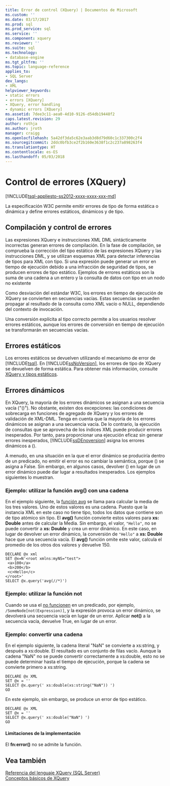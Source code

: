 ```yaml
---
title: Error de control (XQuery) | Documentos de Microsoft
ms.custom: ''
ms.date: 03/17/2017
ms.prod: sql
ms.prod_service: sql
ms.service: ''
ms.component: xquery
ms.reviewer: ''
ms.suite: sql
ms.technology:
- database-engine
ms.tgt_pltfrm: ''
ms.topic: language-reference
applies_to:
- SQL Server
dev_langs:
- XML
helpviewer_keywords:
- static errors
- errors [XQuery]
- XQuery, error handling
- dynamic errors [XQuery]
ms.assetid: 7dee3c11-aea0-4d10-9126-d54db19448f2
caps.latest.revision: 29
author: rothja
ms.author: jroth
manager: craigg
ms.openlocfilehash: 5a42df3da5c62e3aab3d8d79d60c1c337300c2f4
ms.sourcegitcommit: 2ddc0bfb3ce2f2b160e3638f1c2c237a898263f4
ms.translationtype: HT
ms.contentlocale: es-ES
ms.lasthandoff: 05/03/2018
---
```

# <a name="error-handling-xquery"></a>Control de errores (XQuery)
[!INCLUDE[tsql-appliesto-ss2012-xxxx-xxxx-xxx-md](../includes/tsql-appliesto-ss2012-xxxx-xxxx-xxx-md.md)]

  La especificación W3C permite emitir errores de tipo de forma estática o dinámica y define errores estáticos, dinámicos y de tipo.  
  
## <a name="compilation-and-error-handling"></a>Compilación y control de errores  
 Las expresiones XQuery e instrucciones XML DML sintácticamente incorrectas generan errores de compilación. En la fase de compilación, se comprueba la corrección del tipo estático de las expresiones XQuery y las instrucciones DML, y se utilizan esquemas XML para detectar inferencias de tipos para XML con tipo. Si una expresión puede generar un error en tiempo de ejecución debido a una infracción de seguridad de tipos, se producen errores de tipo estático. Ejemplos de errores estáticos son la suma de una cadena a un entero y la consulta de datos con tipo en un nodo no existente  
  
 Como desviación del estándar W3C, los errores en tiempo de ejecución de XQuery se convierten en secuencias vacías. Estas secuencias se pueden propagar al resultado de la consulta como XML vacío o NULL, dependiendo del contexto de invocación.  
  
 Una conversión explícita al tipo correcto permite a los usuarios resolver errores estáticos, aunque los errores de conversión en tiempo de ejecución se transformarán en secuencias vacías.  
  
## <a name="static-errors"></a>Errores estáticos  
 Los errores estáticos se devuelven utilizando el mecanismo de error de [!INCLUDE[tsql](../includes/tsql-md.md)]. En [!INCLUDE[ssNoVersion](../includes/ssnoversion-md.md)], los errores de tipo de XQuery se devuelven de forma estática. Para obtener más información, consulte [XQuery y tipos estáticos](../xquery/xquery-and-static-typing.md).  
  
## <a name="dynamic-errors"></a>Errores dinámicos  
 En XQuery, la mayoría de los errores dinámicos se asignan a una secuencia vacía ("()"). No obstante, existen dos excepciones: las condiciones de sobrecarga en funciones de agregado de XQuery y los errores de validación de XML-DML. Tenga en cuenta que la mayoría de los errores dinámicos se asignan a una secuencia vacía. De lo contrario, la ejecución de consultas que se aprovecha de los índices XML puede producir errores inesperados. Por tanto, para proporcionar una ejecución eficaz sin generar errores inesperados, [!INCLUDE[ssDEnoversion](../includes/ssdenoversion-md.md)] asigna los errores dinámicos a ().  
  
 A menudo, en una situación en la que el error dinámico se produciría dentro de un predicado, no emitir el error es no cambiar la semántica, porque () se asigna a False. Sin embargo, en algunos casos, devolver () en lugar de un error dinámico puede dar lugar a resultados inesperados. Los ejemplos siguientes lo muestran.  
  
### <a name="example-using-the-avg-function-with-a-string"></a>Ejemplo: utilizar la función avg() con una cadena  
 En el ejemplo siguiente, la [función avg](../xquery/aggregate-functions-avg.md) se llama para calcular la media de los tres valores. Uno de estos valores es una cadena. Puesto que la instancia XML en este caso no tiene tipo, todos los datos que contiene son de tipo atómico sin tipo. El **avg()** función convierte estos valores para **xs: Double** antes de calcular la Media. Sin embargo, el valor, `"Hello"`, no se puede convertir a **xs: Double** y crea un error dinámico. En este caso, en lugar de devolver un error dinámico, la conversión de `"Hello"` a **xs: Double** hace que una secuencia vacía. El **avg()** función omite este valor, calcula el promedio de los otros dos valores y devuelve 150.  
  
```  
DECLARE @x xml  
SET @x=N'<root xmlns:myNS="test">  
 <a>100</a>  
 <b>200</b>  
 <c>Hello</c>  
</root>'  
SELECT @x.query('avg(//*)')  
```  
  
### <a name="example-using-the-not-function"></a>Ejemplo: utilizar la función not  
 Cuando se usa el [no funcionen](../xquery/functions-on-boolean-values-not-function.md) en un predicado, por ejemplo, `/SomeNode[not(Expression)]`, y la expresión provoca un error dinámico, se devolverá una secuencia vacía en lugar de un error. Aplicar **not()** a la secuencia vacía, devuelve True, en lugar de un error.  
  
### <a name="example-casting-a-string"></a>Ejemplo: convertir una cadena  
 En el ejemplo siguiente, la cadena literal "NaN" se convierte a xs:string, y después a xs:double. El resultado es un conjunto de filas vacío. Aunque la cadena "NaN" no se puede convertir correctamente a xs:double, esto no se puede determinar hasta el tiempo de ejecución, porque la cadena se convierte primero a xs:string.  
  
```  
DECLARE @x XML  
SET @x = ''  
SELECT @x.query(' xs:double(xs:string("NaN")) ')  
GO  
```  
  
 En este ejemplo, sin embargo, se produce un error de tipo estático.  
  
```  
DECLARE @x XML  
SET @x = ''  
SELECT @x.query(' xs:double("NaN") ')  
GO  
```  
  
#### <a name="implementation-limitations"></a>Limitaciones de la implementación  
 El **fn:error()** no se admite la función.  
  
## <a name="see-also"></a>Vea también  
 [Referencia del lenguaje XQuery &#40;SQL Server&#41;](../xquery/xquery-language-reference-sql-server.md)   
 [Conceptos básicos de XQuery](../xquery/xquery-basics.md)  
  
  
